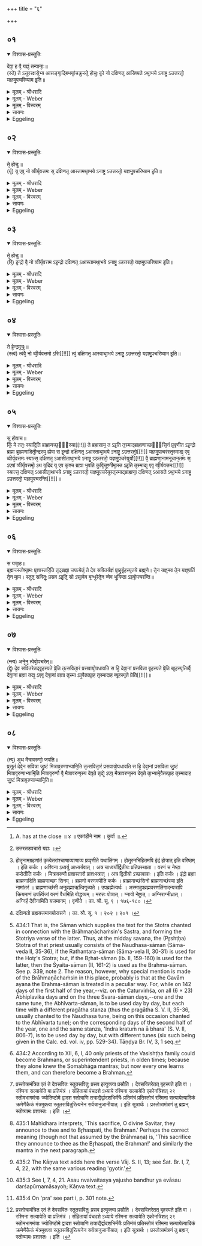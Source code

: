 +++
title = "६"

+++


## ०१


<details open><summary>विश्वास-प्रस्तुतिः</summary>

देवा᳘ ह वै᳘ यज्ञं᳘ तन्वानाः᳘॥  
(स्ते) ते ऽसुररक्षसे᳘भ्य आसङ्गा᳘द्बिभयां᳘चक्रुस्ते᳘ होचुः को᳘ नो दक्षिणत᳘ आसिष्यते ऽथा᳘भये ऽनाष्ट्र᳘ ऽउत्तरतो᳘ यज्ञमु᳘पचरिष्याम इ᳘ति॥
</details>

<details><summary>मूलम् - श्रीधरादि</summary>

देवा᳘ ह वै᳘ यज्ञं᳘ तन्वानाः᳘॥  
(स्ते) ते ऽसुररक्षसे᳘भ्य आसङ्गा᳘द्बिभयां᳘चक्रुस्ते᳘ होचुः को᳘ नो दक्षिणत᳘ आसिष्यते ऽथा᳘भये ऽनाष्ट्र᳘ ऽउत्तरतो᳘ यज्ञमु᳘पचरिष्याम इ᳘ति॥
</details>

<details><summary>मूलम् - Weber</summary>

देवा᳘ ह वै᳘ यज्ञं᳘ तन्वानाः॥  
ते ऽसुररक्षसे᳘भ्य आसङ्गा᳘द्बिभयां᳘ चक्रुस्ते᳘ होचुः को᳘ नो दक्षिणत᳘ आसिष्यते ऽथा᳘भये ऽनाष्ट्र᳘ उत्तरतो᳘ यज्ञमु᳘पचरिष्याम इॗति॥
</details>

<details><summary>मूलम् - विस्वरम्</summary>

**यज्ञोपचारः ।** 

देवा ह वै यज्ञं तन्वानास्ते ऽसुररक्षसेभ्य आसङ्गाद्विभयाञ्चक्रुः । ते होचुः- को नो दक्षिणत आसिष्यते, अथाभये ऽनाष्ट्रे ऽउत्तरतो यज्ञमुपचरिष्याम इति ॥ १ ॥ 
</details>

<details><summary>सायणः</summary>

**देवा ह वा** इति । ब्रह्मिष्ठो ब्रह्मा दक्षिणत आसीत स च प्रस्तोत्रा मन्त्रजपं जपित्वा ऽनुजानीयादित्येतावद्ब्रह्मत्वमत्रोच्यते तत्प्रसङ्गाच्च ब्राह्मणाच्छंसिनो वरणम् । मैत्रावरुणजपश्च । प्रसन्नप्रायाश्चैताश्चतस्रः कण्डिकाः ॥ १-४ ॥ 
</details>

<details><summary>Eggeling</summary>

1. Now once on a time the gods, while performing sacrifice, were afraid of an attack from the Asura-Rakshas. They said, 'Who of us shall sit on the south side; we will then enter upon the sacrifice on the north side in a place free from danger and injury.'
</details>


## ०२


<details open><summary>विश्वास-प्रस्तुतिः</summary>

ते᳘ होचुः॥  
(र्य᳘) य᳘ एव᳘ नो व्वीर्य᳘वत्तमः स᳘ दक्षिणत᳘ आस्तामथा᳘भये ऽनाष्ट्र᳘ ऽउत्तरतो᳘ यज्ञमु᳘पचरिष्याम इ᳘ति॥
</details>

<details><summary>मूलम् - श्रीधरादि</summary>

ते᳘ होचुः॥  
(र्य᳘) य᳘ एव᳘ नो व्वीर्य᳘वत्तमः स᳘ दक्षिणत᳘ आस्तामथा᳘भये ऽनाष्ट्र᳘ ऽउत्तरतो᳘ यज्ञमु᳘पचरिष्याम इ᳘ति॥
</details>

<details><summary>मूलम् - Weber</summary>

ते᳘ होचुः॥  
य᳘ एव᳘ नो वीर्य᳘वत्तमः स᳘ दक्षिणत᳘ आस्तामथा᳘भये ऽनाष्ट्र᳘ उत्तरतो᳘ यज्ञमु᳘पचरिष्याम इ᳘ति॥
</details>

<details><summary>मूलम् - विस्वरम्</summary>

ते होचुः- य एव नो वीर्यवत्तमः स दक्षिणत आस्ताम्, अथाभये ऽनाष्ट्र ऽउत्तरतो यज्ञमुपचरिष्याम इति ॥ २ ॥ 
</details>

<details><summary>सायणः</summary>

[व्याख्यानं प्रथमे]
</details>

<details><summary>Eggeling</summary>

2. They said, 'He who is the strongest of us, let him sit on the south side; we will then enter upon the sacrifice on the north side in a place free from danger and injury.'
</details>


## ०३


<details open><summary>विश्वास-प्रस्तुतिः</summary>

ते᳘ होचुः॥  
(रि᳘) इ᳘न्द्रो वै᳘ नो व्वीर्य᳘वत्तम ऽइ᳘न्द्रो दक्षिणत᳘ ऽआस्तामथा᳘भये ऽनाष्ट्र᳘ ऽउत्तरतो᳘ यज्ञमु᳘पचरिष्याम इ᳘ति॥
</details>

<details><summary>मूलम् - श्रीधरादि</summary>

ते᳘ होचुः॥  
(रि᳘) इ᳘न्द्रो वै᳘ नो व्वीर्य᳘वत्तम ऽइ᳘न्द्रो दक्षिणत᳘ ऽआस्तामथा᳘भये ऽनाष्ट्र᳘ ऽउत्तरतो᳘ यज्ञमु᳘पचरिष्याम इ᳘ति॥
</details>

<details><summary>मूलम् - Weber</summary>

ते᳘ होचुः॥  
इ᳘न्द्रो वै᳘ नो वीर्य᳘वत्तम इ᳘न्द्रो दक्षिणत᳘ आस्तामथा᳘भये ऽनाष्ट्र᳘ उत्तरतो᳘ यज्ञमु᳘पचरिष्याम इ᳘ति॥
</details>

<details><summary>मूलम् - विस्वरम्</summary>

ते होचुः- इन्द्रो वै नो वीर्यवत्तमः । इन्द्रो दक्षिणत आस्ताम्, अथाभये ऽनाष्ट्र ऽउत्तरतो यज्ञमुपचरिष्याम इति ॥ ३ ॥ 
</details>

<details><summary>सायणः</summary>

[व्याख्यानं प्रथमे]
</details>

<details><summary>Eggeling</summary>

3. They said, 'Verily, Indra is the strongest of us: let Indra sit on the south side; we will then enter upon the sacrifice on the north side in a place free from danger and injury.'
</details>


## ०४


<details open><summary>विश्वास-प्रस्तुतिः</summary>

ते हे᳘न्द्रमूचुः॥  
(स्त्वं) त्वंवै᳘ नो व्वी᳘र्यवत्तमो ऽसि[[!!]] त्वं᳘ दक्षिणत᳘ आस्वाथा᳘भये ऽनाष्ट्र᳘ ऽउत्तरतो᳘ यज्ञमु᳘पचरिष्याम इ᳘ति॥
</details>

<details><summary>मूलम् - श्रीधरादि</summary>

ते हे᳘न्द्रमूचुः॥  
(स्त्वं) त्वंवै᳘ नो व्वी᳘र्यवत्तमो ऽसि[[!!]] त्वं᳘ दक्षिणत᳘ आस्वाथा᳘भये ऽनाष्ट्र᳘ ऽउत्तरतो᳘ यज्ञमु᳘पचरिष्याम इ᳘ति॥
</details>

<details><summary>मूलम् - Weber</summary>

ते हे᳘न्द्रमूचुः॥  
त्वं वै᳘ नो वीर्य᳘वत्तमो ऽसि त्वं᳘ दक्षिणत᳘ आस्वाथा᳘भये नाष्ट्र᳘ उत्तरतो᳘ यज्ञमु᳘पचरिष्याम इ᳘ति [^wbr_1] ॥  

[^wbr_1]: A. has at the close ॥ ४ ॥ एकांडीने नाम । कुर्वा ॥.
</details>

<details><summary>मूलम् - विस्वरम्</summary>

ते हेन्द्रमूचुः- त्वं वै नो वीर्यवत्तमो ऽसि । त्वं दक्षिणत आस्व । अथाभये ऽनाष्ट्र ऽउत्तरतो यज्ञमुपचरिष्याम इति ॥ ४ ॥ 
</details>

<details><summary>सायणः</summary>

[व्याख्यानं प्रथमे]
</details>

<details><summary>Eggeling</summary>

4. They said to Indra, 'Verily, thou art the strongest of us: sit thou on the south side; we will then enter upon the sacrifice on the north side in a place free from danger and injury.'
</details>


## ०५


<details open><summary>विश्वास-प्रस्तुतिः</summary>

स᳘ होवाच॥  
किं᳘ मे ततः᳘ स्यादि᳘ति ब्राह्मणच्छ᳘ᳫँ᳘स्या[[!!]] ते ब्रह्मसाम᳘ त ऽइ᳘ति त᳘स्माद्ब्राह्मणाच्छᳫँ᳭सि᳘नं प्र᳘वृणीत ऽइ᳘न्द्रो ब्रह्मा ब्रा᳘ह्मणादिती᳘न्द्रस्य᳘ ह्येषा स इ᳘न्द्रो दक्षिणत᳘ ऽआस्ताथा᳘भये ऽनाष्ट्र᳘ ऽउत्तरतो᳘[[!!]] यज्ञमु᳘पाचरंस्त᳘स्माद्य᳘ एव᳘ व्वीर्य᳘वत्तमः स्यात्स᳘ दक्षिणत᳘ ऽआसीताथा᳘भये ऽनाष्ट्र᳘ ऽउत्तरतो᳘ यज्ञमु᳘पचरेयुर्यो[[!!]] वै᳘ ब्राह्मणा᳘नामनूचान᳘तमः स᳘ ऽएषां व्वीर्य᳘वत्तमो᳘ ऽथ य᳘दिदं य᳘ एव क᳘श्च ब्रह्मा भ᳘वति कुवि᳘त्तूष्णीमा᳘स्त ऽइ᳘ति त᳘स्माद्य᳘ एव᳘ व्वी᳘र्यवत्तमः[[!!]] स्यात्स᳘ दक्षिणत᳘ ऽआसीता᳘थाभये ऽनाष्ट्र᳘ ऽउत्तरतो᳘ यज्ञमु᳘पचरेयुस्त᳘स्माद्ब्राह्मणा᳘ दक्षिणत᳘ ऽआसते ऽथा᳘भये ऽनाष्ट्र᳘ ऽउत्तरतो᳘ यज्ञमुपचरन्ति[[!!]]॥
</details>

<details><summary>मूलम् - श्रीधरादि</summary>

स᳘ होवाच॥  
किं᳘ मे ततः᳘ स्यादि᳘ति ब्राह्मणच्छ᳘ᳫँ᳘स्या[[!!]] ते ब्रह्मसाम᳘ त ऽइ᳘ति त᳘स्माद्ब्राह्मणाच्छᳫँ᳭सि᳘नं प्र᳘वृणीत ऽइ᳘न्द्रो ब्रह्मा ब्रा᳘ह्मणादिती᳘न्द्रस्य᳘ ह्येषा स इ᳘न्द्रो दक्षिणत᳘ ऽआस्ताथा᳘भये ऽनाष्ट्र᳘ ऽउत्तरतो᳘[[!!]] यज्ञमु᳘पाचरंस्त᳘स्माद्य᳘ एव᳘ व्वीर्य᳘वत्तमः स्यात्स᳘ दक्षिणत᳘ ऽआसीताथा᳘भये ऽनाष्ट्र᳘ ऽउत्तरतो᳘ यज्ञमु᳘पचरेयुर्यो[[!!]] वै᳘ ब्राह्मणा᳘नामनूचान᳘तमः स᳘ ऽएषां व्वीर्य᳘वत्तमो᳘ ऽथ य᳘दिदं य᳘ एव क᳘श्च ब्रह्मा भ᳘वति कुवि᳘त्तूष्णीमा᳘स्त ऽइ᳘ति त᳘स्माद्य᳘ एव᳘ व्वी᳘र्यवत्तमः[[!!]] स्यात्स᳘ दक्षिणत᳘ ऽआसीता᳘थाभये ऽनाष्ट्र᳘ ऽउत्तरतो᳘ [^१_२४५] यज्ञमु᳘पचरेयुस्त᳘स्माद्ब्राह्मणा᳘ दक्षिणत᳘ ऽआसते ऽथा᳘भये ऽनाष्ट्र᳘ ऽउत्तरतो᳘ यज्ञमुपचरन्ति[[!!]]॥

[^१_२४५]: उत्तरतउपचारो यज्ञः । 
</details>

<details><summary>मूलम् - Weber</summary>

स᳘ होवाच॥  
कि᳘म् मे ततः᳘ स्यादि᳘ति ब्राह्मणाॗछंस्या ते ब्रह्मसाम᳘ त इ᳘ति त᳘स्माद्ब्राह्मणाछंसि᳘नम् प्र᳘वृणीत इ᳘न्द्रो ब्रह्मा ब्रा᳘ह्मणादिती᳘न्द्रस्यॗ ह्येषा स इ᳘न्द्रो दक्षिणत᳘ आस्ताथाभये᳘ नाष्ट्र᳘ उत्तरतो᳘ यज्ञमु᳘पाचरंस्त᳘स्माद्य᳘ एव᳘ वीर्य᳘वत्तमः स्यात्स᳘ दक्षिणत᳘ आसीताता᳘भये ऽनाष्ट्र᳘ उत्तरतो᳘ यज्ञमु᳘पचरेयु᳘र्यो वै᳘ ब्राह्मणा᳘नामनूचान᳘तमः स᳘ एषां वीर्य᳘वत्तमो᳘ ऽथ य᳘दिदं य᳘ एव क᳘श्च ब्रह्मा भ᳘वति कुवि᳘त्तूष्णीमा᳘स्त इ᳘ति त᳘स्माद्य᳘ एव᳘ वीर्य᳘वत्तमः स्यात्स᳘ दक्षिणत᳘ आसीता᳘थाभये ऽनाष्ट्र᳘ उत्तरतो᳘ यज्ञमु᳘पचरेयुस्त᳘स्माद्ब्राह्मणा᳘ दक्षिणत᳘ आसते ऽथा᳘भये ऽनाष्ट्र᳘ उत्तरतो᳘ यज्ञमु᳘पचरन्ति॥
</details>

<details><summary>मूलम् - विस्वरम्</summary>

स होवाच- किं मे ततः स्यादिति । ब्राह्मणाच्छंस्या ते ब्रह्मसाम त ऽइति । तस्माद्ब्राह्मणाच्छंसिनं प्रवृणीते । इन्द्रो ब्रह्मा ब्राह्मणादिति इन्द्रस्य ह्येषा । स इन्द्रो दक्षिणत आस्त, अथाभये ऽनाष्ट्र ऽउत्तरतो यज्ञमुपाचरन् । तस्माद्य एव वीर्यवत्तमः स्यात् स दक्षिणत आसीत । अथाभये ऽनाष्ट्र Sउत्तरतो यज्ञमुपचरेयुः । यो वै ब्राह्मणानामनूचानतमः स एषां वीर्यवत्तमः । अथ यदिदं य एव कश्च ब्रह्मा भवति- कुवित्तूष्णीमास्त ऽइति । तस्माद्य एव वीर्यवत्तमः स्यात् । स दक्षिणत आसीत अथाभये ऽनाष्ट्र ऽउत्तरतो यज्ञमुपचरेयुः । तस्माद्ब्राह्मणा दक्षिणत आसते, अथाभये ऽनाष्ट्र ऽउत्तरतो यज्ञमुपचरन्ति ॥ ५ ॥ 
</details>

<details><summary>सायणः</summary>

**स होवाचे**ति । इन्द्रो दक्षिणतः स्थाप्यमानो देवानुवाच 'किं' मम फलं 'ततः स्यादिति' देवास्तु तमिन्द्रमूचुर्ब्राह्मणाच्छंस्यानाम होत्रा [^१_२४४] प्रथमो ब्रह्मपुरुषः सो (?) ततः प्रत्यात्मिका यावत्किंचित्सा करिष्यति शस्त्रं वा आज्यं वा तत्सर्वं तव भविष्यतीत्यर्थः । न केवलं सा किं तर्हि 'ब्रह्मसाम' अपरं तव भविष्यति माध्यन्दिने सवने ब्रह्मणाच्छंसिनः शस्त्रं स्तोत्रं तद्ब्रह्मसाम तदपि तव एवं देवा ऊचुस्तस्मादवृत्वा ऽप्यध्वर्युर्ऋतुग्रहयाज्यर्थमन्यासु होत्रासु व्रियमाणासु इममपि ब्राह्मणाच्छंसिनं प्रवृतमेव स तवैव रूपं यत्ते वृणीते इन्द्रो ब्रह्मेत्यनेन मन्त्रेण इन्द्रस्य ह्येषा स्वभूता ब्राह्मणाच्छंस्या (दौवैव व दंत त्वादिति) ब्रह्मा इन्द्र इति सामानाधिकरण्ये क्रतुः । अत्र च ब्राह्मणाच्छंस्येति प्रकृते तस्माद्ब्राह्मणाच्छंसिनमिति प्रयोगाद् ब्राह्मणाच्छंस्येव ब्राह्मणाच्छंस्याशब्देनोच्यत इति अनुमन्त्रस्यार्थं दर्शयामः । 'इन्द्रो' देवराजः ब्रह्मास्तीति शेषः । कुत एतत् प्रवृणीत इति वचनाद्वरणं हि साम्ना कर्मणि प्रवर्तते । तत्वाध्येषणा या शिष्यस्यैव भवति स एव शेषः कथं पुनरिन्द्रो (?) साम्नादिष्वित्यत आह- ब्राह्मणात् कर्मणो हेतोः ब्रह्मा ऋत्विक् कतमः ब्राह्मणस्तस्माद्धेतोः ब्राह्मणमधितद्ब्रह्मत्वं कुर्वन्निन्द्रो ब्रह्मास्त्वित्यर्थः । द्वे च सतीन्द्रो ऽत्र व्रियमाणो ब्रह्मा न भवति कथं स ऋत्विक् (?) नैष दोषः । नैवानुऋत्विग्वरणेनायं मानुषः स्यात्प्रयोगादावेव वृतत्वात् । एवमपि ब्रह्मणो वरणं मन्त्रेण क्रियते न वा ब्राह्मणाच्छंसिनः नैष दोषः । ब्राह्मणाच्छंस्येवानुब्रह्मेति ब्रह्मपुरुषत्वात् । ततश्चायमर्थः । इन्द्रो ब्राह्मणाच्छंसि कर्म करोति । कथं पुनरवसीयते मन्त्रार्थ इति । पूर्वोत्तरेषु मन्त्रेष्वीदृशानामेवार्थानां दर्शनात् । अश्विनौ अध्वर्यूतौ आध्वर्यवाद्धेतोर्मित्रावरुणौ प्रशास्तारौ तौ (?) प्रशस्तौ कर्मणा एवमेव इन्द्रो ब्राह्मणाच्छंसीयादिति वक्तव्ये लक्षणया ऽयमर्थः सेत्स्यतीति तथोक्तं तथोत्तरेषु मरुतः पोतारः सन्तु पोत्रात्पवमानाद्ग्नावः स्त्रियो देवपत्न्यः । तद्वान्नेष्ट्रानयनात्पत्नीनां सो ऽग्निराग्नीध्रो ऽस्तु आग्नीध्रात्कर्मण इति । अथ कस्मादेवं न भवति य एष ब्रह्मा एष इन्द्रो ऽस्त्विति न तदेवं न ह्येवं सति वरणं कृतं स्यादपि च मित्रावरुणौ प्रशास्तारावित्येतन्न संभवति । न हि द्वौ प्रशास्तारौ मित्रावरुणात्मकौ स्यातां, तस्माद्यथोक्त एव मन्त्रार्थः । ननु ब्रह्मणः कर्म ब्रह्मत्वं स्याद्ब्रह्मत्वम् इति विशेषविधानात् । नैतदेवं मन्त्रान्तरवशात्तावदयं मन्त्रार्थो विशिष्टस्ततश्च (एतद्वसन) इन्द्रादिष्वपि ब्रह्मशब्दः पठितव्यः । (उच्यते इह तावद्धि तुल्यं तत्पुरुषस्य वा शंसनमुचितमयं नु होतारौ न तत्पुरुषः) तथापि ब्राह्मणात्कर्मणा होता शंसतीति ब्राह्मणाच्छंसी । पञ्चम्या अलुग्द्रष्टव्यः । ब्रह्मणा किल त्रिभिरपि देवकर्मकर्तव्यं तत्स एतैः पुरुषै कारयित्वा वैदिकं ब्राह्मणाच्छंसिना अग्नीधा यज्ञार्थमच्छावाक्पोत्रा सामादिकं ततश्च यस्माद्ब्रह्मणः कर्म कर्तव्यं तस्माच्छंसीति ब्राह्मणाच्छंसतीति एवमेव ब्रह्मत्वं स्यात्- "कृत्यल्युटो बहुलम्"- (पा. सू. ३ । ३ । ११३) । इति कर्तरि ण्यप्रत्ययः । 'इन्द्रो दक्षिणत आस्त' [^२_२४५]- "आस उपवेशने"- (धा. पा. अ. आ. ११) उपविष्टः । 'अथ यदिदम्' इति प्रसिद्धानुवादो निंदार्थे यदि वा लोके दृश्यते यः कश्चिदवीर्यवत्तमो ऽपि ब्रह्मा भवति तत्र किं प्रवृत्तिकारणं आह- 'कुवित्' बहुप्रायः 'तूष्णी' ब्रह्मा 'आस्ते' तूष्णीमिति न होत्र्युद्गातृवद्वाचानैव करोति (मन्यसे इति एवमध्वर्युवदतीव परिसतीत्यभिप्रायः ।) एवं ब्रह्मा प्रायस्तूष्णीमास्ते । (ततो ऽहमपि सव्यामि तूष्णीमासीति त्रायेति मन्यमानो) यः कश्चिदपि ब्रह्मा भवति । तत्र युक्तमवीर्यवत्त्वमेव अवीर्यत्वस्य गोपायितुमशक्यत्वात्तस्माद्वीर्यवत्तम एव ब्रह्मा स्यादिति वक्तव्ये ब्रह्मणो दक्षिणावस्थानमुपसंहरति । 'तस्माद्ब्राह्मण' इत्यन्ये ऽपि ब्राह्मणा अवृता एतामेव दिशमधितिष्ठेयुरिति दर्शयति ॥ ५ ॥ 

[^१_२४४]: होतॄनामग्रहणांतं कृत्वेतरांश्चाश्राव्याश्राव्य प्रव्वृणीते यथालिंगम् । होतुरनभिहितमपि इंद्रं होत्रात् इति वरिष्ठम् । इति कर्कः । अश्विना ऽध्वर्यू आध्यर्यवात् । अत्र चाध्वर्योर्द्वितीयः प्रतिप्रस्थाता । वरणं च नेष्टा करोतीति कर्कः । मित्रावरुणौ प्रशास्तारौ प्राशःस्त्रात् । अत्र द्वितीयो ऽच्छावाकः । इति कर्कः । इंद्रो ब्रह्मा ब्राह्मणादिति ब्राह्मणाच्छꣳ सिनम् । ब्रह्मणो वरणमपीति कर्कः । ब्राह्मणाच्छंसिनो ब्राह्मणाच्छंस्या इति नामांतरं । ब्राह्मणाच्छंसी अनुब्रह्माऋत्विगुच्यते । उपब्रह्मेत्यर्थः । अस्मादुपब्रह्मवरणलिंगादन्यत्रापि क्रियमाणं उपर्त्विजां वरणं वैधमिति बोद्धव्यम् । मरुतः पोत्रात् । ग्नावो नेष्ट्रात् । अग्निराग्नीध्रात् । अग्निर्ह दैवीनामिति यजमानम् । वृणीते । का. श्रौ. सू. ९ । १७६-१८० । 

[^२_२४५]: दक्षिणतो ब्रह्मयजमानयोरासने । का. श्रौ. सू. १ । २०२ । २०१ । 
</details>

<details><summary>Eggeling</summary>

5. He said, 'What will be my reward then?'--'The office of Brāhmaṇāchaṁsin shall be thine, the

 Brahmasāman [^egg_1006] shall be thine!'--Hence one elects the Brāhmaṇāchaṁsin with, 'Indra is the Brahman, by virtue of the Brahmaship!' for to Indra belongs this (office). Indra sat on the south side, and they entered upon the sacrifice on the north side in a place free from danger and injury. Therefore let him who is the strongest sit on the south side, and let them then enter upon the sacrifice on the north side in a place free from danger and injury. Now he, forsooth, who is the most learned of Brāhmans, is the strongest of them; and as now any one is (able to become) a (superintendent) Brahman [^egg_1007]--nay, does he not sit still?--therefore whosoever is the strongest

[^egg_1006]: 434:1 That is, the Sāman which supplies the text for the Stotra chanted in connection with the Brāhmaṇāchaṁsin's Sastra, and forming the Stotriya verse of the latter. Thus, at the midday savana, the (Pr̥shṭḥa) Stotra of that priest usually consists of the Naudhasa-sāman (Sāma-veda II, 35-36), if the Rathantara-sāman (Sāma-vela II, 30-31) is used for the Hotr̥'s Stotra; but, if the Br̥hat-sāman (ib. II, 159-160) is used for the latter, then the Śyaita-sāman (II, 161-2) is used as the Brahma-sāman. See p. 339, note 2. The reason, however, why special mention is made of the Brāhmaṇāchaṁsin in this place, probably is that at the Gavām ayana the Brahma-sāman is treated in a peculiar way. For, while on 142 days of the first half of the year,--viz. on the Caturviṁśa, on all (6 × 23) Ābhiplavika days and on the three Svara-sāman days,--one and the same tune, the Abhīvarta-sāman, is to be used day by day, but each time with a different pragātha stanza (thus the pragātha S. V. II, 35-36, usually chanted to the Naudhasa tune, being on this occasion chanted to the Abhīvarta tune); on the corresponding days of the second half of the year, one and the same stanza, 'Indra kratuṁ na ā bhara' (S. V. II, 806-7), is to be used day by day, but with different tunes (six such being given in the Calc. ed. vol. iv, pp. 529-34). Tāṇḍya Br. IV, 3, 1 seq.

[^egg_1007]: 434:2 According to XII, 6, I, 40 only priests of the Vasishṭḥa family could become Brahmans, or superintendent priests, in olden times; because they alone knew the Somabhāga mantras; but now every one learns them, and can therefore become a Brahman.

of them, let him sit on the south side, and let them then enter upon the sacrifice on the north side in a place free from danger and injury. Hence Brāhmans sit on the south side (of the vedi), and they enter upon the sacrifice on the north side in a place free from danger and injury.
</details>


## ०६


<details open><summary>विश्वास-प्रस्तुतिः</summary>

स यत्रा᳘ह॥  
ब्र᳘ह्मन्त्स्तोष्या᳘मः प्र᳘शास्तरि᳘ति त᳘द्ब्रह्मा᳘ जपत्येतं᳘ ते देव सवितर्यज्ञं प्रा᳘हुर्बृ᳘हस्प᳘तये ब्रह्म᳘णे। ते᳘न यज्ञ᳘मव ते᳘न यज्ञ᳘पतिं ते᳘न मा᳘म। स्तुत᳘ सवितुः᳘ प्रसव ऽइ᳘ति᳘ सो ऽसा᳘वेव ब᳘न्धुरेते᳘न न्वेव भू᳘यिष्ठा ऽइवो᳘पचरन्ति॥
</details>

<details><summary>मूलम् - श्रीधरादि</summary>

स यत्रा᳘ह॥  
ब्र᳘ह्मन्त्स्तोष्या᳘मः प्र᳘शास्तरि᳘ति त᳘द्ब्रह्मा᳘ जपत्येतं᳘ ते देव सवितर्यज्ञं प्रा᳘हुर्बृ᳘हस्प᳘तये ब्रह्म᳘णे। ते᳘न यज्ञ᳘मव ते᳘न यज्ञ᳘पतिं ते᳘न मा᳘म। स्तुत᳘ सवितुः᳘ प्रसव ऽइ᳘ति᳘ सो ऽसा᳘वेव ब᳘न्धुरेते᳘न न्वेव भू᳘यिष्ठा ऽइवो᳘पचरन्ति॥
</details>

<details><summary>मूलम् - Weber</summary>

स यत्रा᳘ह॥  
ब्र᳘ह्मन्त्स्तोष्या᳘मः प्र᳘शास्तरि᳘ति तद्ब्रह्मा᳘ जपत्येतं᳘ ते देव सवितर्यज्ञम् प्रा᳘हुर्बृ᳘हस्प᳘तये ब्रह्म᳘णे ते᳘न यज्ञ᳘मव ते᳘न यज्ञ᳘पतिं ते᳘न मा᳘मव स्तुत᳘ सवितुः᳘ प्रसव इ᳘तिॗ सो ऽसा᳘वेव ब᳘न्धुरेते᳘नॗ न्वेव भू᳘यिष्ठा इवो᳘पचरन्ति॥
</details>

<details><summary>मूलम् - विस्वरम्</summary>

स यत्राह- ब्रह्मन् स्तोष्यामः प्रशास्तरिति । तद् ब्रह्मा जपति । **"एतं ते देव सवितर्यज्ञं प्राहुः, बृहस्पतये ब्रह्मणे । तेन यज्ञमव, तेन यज्ञपतिम्, तेन मामव (वा. सं. २ । १२) । स्तुत सवितुः प्रसवे"** इति । सो ऽसावेव बन्धुः । एतेन न्वेव भूयिष्ठा- इवोपचरन्ति ॥ ६ ॥ 
</details>

<details><summary>सायणः</summary>

**स यत्राहे**ति । प्रसन्ना । बृहस्पते प्रसूतेति [^१_२४६] शेषः ॥ ६-८ ॥ 

[^१_२४६]: प्रस्तोत्रामंत्रित एतं ते देवसवितः स्तुतसवितुः प्रसव इत्युक्त्वा प्रसौति । देवसवितरेतत् बृहस्पते इति वा । रश्मिना सत्यायेति वा प्रतिमंत्रं । संहितायां पंचदशे ऽध्याये रश्मिना सत्यायेति एकोनत्रिंशत् २९ स्तोमभागमंत्राः ज्योतिष्टोमे द्वादश स्तोत्राणि तत्राद्यैर्द्वादशभिर्मंत्रैः प्रतिमंत्रं प्रतिस्तोत्रं रश्मिना सत्यायेत्यादिकं क्रमेणैकैकं मंत्रमुक्त्वा स्तुतसवितुरित्यनेन सर्वत्रानुजानीयात् । इति सूत्रार्थः । प्रस्तोत्रामंत्रणं तु ब्रह्मन् स्तोष्यामः प्रशास्तः । इति । 

इति श्रीहरिस्वामिनाः । कृतौ माध्यन्दिनीयशतपथब्राह्मणभाष्ये चतुर्थकाण्डे षष्ठे ऽध्याये षष्ठं ब्राह्मणम् ॥ (४-६-६) ॥ 
</details>

<details><summary>Eggeling</summary>

6. When (the Prastotr̥) says, 'Brahman, we will chant, O Praśāstar!' then the Brahman mutters (Vāj.. S. II, 12), 'This thy sacrifice, O divine Savitar, have they announced unto Br̥haspati (the lord of prayer), the Brahman [^egg_1008]: therefore speed the sacrifice, speed the lord of the sacrifice, speed me [^egg_1009]!--Praise ye at the impulse (prasava) of Savitr̥!' The significance is the same (as before) [^egg_1010]. With this (text) must probably enter upon (the chant).

[^egg_1008]: 435:1 Mahīdhara interprets, 'This sacrifice, O divine Savitar, they announce to thee and to Br̥haspati, the Brahman.' Perhaps the correct meaning (though not that assumed by the Brāhmaṇa) is, 'This sacrifice they announce to thee as the Br̥haspati, the Brahman!' and similarly the mantra in the next paragraph.

[^egg_1009]: 435:2 The Kāṇva text adds here the verse Vāj. S. II, 13; see Śat. Br. I, 7, 4, 22, with the same various reading 'gyotir.'

[^egg_1010]: 435:3 See I, 7, 4, 21. Asau nvaivaitasya yajusho bandhur ya evāsau darśapūrṇamāsayoḥ; Kāṇva text.
</details>


## ०७


<details open><summary>विश्वास-प्रस्तुतिः</summary>

(न्त्य) अने᳘न᳘ त्वेवो᳘पचरेत्॥  
(द्दे᳘) दे᳘व सवितरेतद्बृ᳘हस्पते प्रे᳘ति त᳘त्सविता᳘रं प्रसवायो᳘पधावति स हि᳘ देवा᳘नां प्रसविता बृ᳘हस्पते प्रे᳘ति ब्बृ᳘हस्प᳘तिर्व्वै᳘ देवा᳘नां ब्रह्मा तद्य᳘ ऽएव᳘ देवा᳘नां ब्रह्मा त᳘स्मा ऽए᳘वैतत्प्रा᳘ह त᳘स्मादाह ब्बृ᳘हस्प᳘ते प्रेति[[!!]]॥
</details>

<details><summary>मूलम् - श्रीधरादि</summary>

(न्त्य) अने᳘न᳘ त्वेवो᳘पचरेत्॥  
(द्दे᳘) दे᳘व सवितरेतद्बृ᳘हस्पते प्रे᳘ति त᳘त्सविता᳘रं प्रसवायो᳘पधावति स हि᳘ देवा᳘नां प्रसविता बृ᳘हस्पते प्रे᳘ति ब्बृ᳘हस्प᳘तिर्व्वै᳘ देवा᳘नां ब्रह्मा तद्य᳘ ऽएव᳘ देवा᳘नां ब्रह्मा त᳘स्मा ऽए᳘वैतत्प्रा᳘ह त᳘स्मादाह ब्बृ᳘हस्प᳘ते प्रेति[[!!]]॥
</details>

<details><summary>मूलम् - Weber</summary>

अने᳘नॗ त्वेवो᳘पचरेत्॥  
दे᳘व सवितरेतद्बृ᳘हस्पते प्रे᳘ति त᳘त्सविता᳘रम् प्रसवायो᳘पधावति स हि᳘ देवा᳘नाम् प्रसविता बृ᳘हस्पते प्रे᳘ति बृ᳘हस्प᳘तिर्वै देवा᳘नाम् ब्रह्मा तद्य᳘ एव᳘ देवा᳘नाम् ब्रह्मा त᳘स्मा एॗवैतत्प्रा᳘ह त᳘स्मादाह बृ᳘हस्पते प्रे᳘ति॥
</details>

<details><summary>मूलम् - विस्वरम्</summary>

अनेन त्वेवोपचरेत् । **"देव सवितरेतद्बृहस्पते प्र"**- इति । तत् सवितारं प्रसवायोपधावति । स हि देवानां प्रसविता । बृहस्पते प्रेति । बृहस्पतिर्वै देवानां ब्रह्मा । तद् य एव देवानां ब्रह्मा- तस्मा ऽएवैतत्प्राह- तस्मादाह- बृहस्पते प्रेति ॥ ७ ॥ 
</details>

<details><summary>सायणः</summary>

[व्याख्यानं षष्ठे]
</details>

<details><summary>Eggeling</summary>

7. But one may also enter upon it with, 'O divine Savitar; this, O Br̥haspati, forwards!' Therewith he hastes to Savitr̥ for his impulsion, for he is the impeller (prasavitr̥) of the gods; and 'O Br̥haspati, forwards!' he says, because Br̥haspati is the Brahman of the gods,--thus he announces it to him who is the Brahman of the gods: therefore he says, 'O Br̥haspati, forwards [^egg_1011]!'

[^egg_1011]: 435:4 On 'pra' see part i, p. 301 note.
</details>


## ०८


<details open><summary>विश्वास-प्रस्तुतिः</summary>

(त्य᳘) अ᳘थ मैत्रावरुणो᳘ जपति॥  
प्र᳘सूतं देवे᳘न सवित्रा जु᳘ष्टं मित्राव᳘रुणाभ्यामि᳘ति त᳘त्सविता᳘रं प्रसवायो᳘पधावति स हि᳘ देवा᳘नां प्रसविता जु᳘ष्टं मित्राव᳘रुणाभ्यामि᳘ति मित्राव᳘रुणौ वै᳘ मैत्रावरुण᳘स्य देव᳘ते त᳘द्ये᳘ ऽएव᳘ मैत्रावरुण᳘स्य देव᳘ते ता᳘भ्यामे᳘वैतत्प्रा᳘ह त᳘स्मादाह जु᳘ष्टं मित्राव᳘रुणाभ्यामि᳘ति॥
</details>

<details><summary>मूलम् - श्रीधरादि</summary>

(त्य᳘) अ᳘थ मैत्रावरुणो᳘ जपति॥  
प्र᳘सूतं देवे᳘न सवित्रा जु᳘ष्टं मित्राव᳘रुणाभ्यामि᳘ति त᳘त्सविता᳘रं प्रसवायो᳘पधावति स हि᳘ देवा᳘नां प्रसविता जु᳘ष्टं मित्राव᳘रुणाभ्यामि᳘ति मित्राव᳘रुणौ वै᳘ मैत्रावरुण᳘स्य देव᳘ते त᳘द्ये᳘ ऽएव᳘ मैत्रावरुण᳘स्य देव᳘ते ता᳘भ्यामे᳘वैतत्प्रा᳘ह त᳘स्मादाह जु᳘ष्टं मित्राव᳘रुणाभ्यामि᳘ति॥
</details>

<details><summary>मूलम् - Weber</summary>

अ᳘थ मैत्रावरुणो᳘ जपति॥  
प्र᳘सूतं देवे᳘न सवित्रा जु᳘ष्टम् मित्राव᳘रुणाभ्यामि᳘ति त᳘त्सविता᳘रम् प्रसवायो᳘पधावति स हि᳘ देवा᳘नाम् प्रसविता जु᳘ष्टम् मित्राव᳘रुणाभ्यामि᳘ति मित्राव᳘रुणौ वै᳘ मैत्रावरुण᳘स्य देव᳘ते तद्ये᳘ एव᳘ मैत्रावरुण᳘स्य देव᳘ते ता᳘भ्यामेॗवैतत्प्रा᳘ह त᳘स्मादाह जु᳘ष्टम् मित्राव᳘रुणाभ्यामि᳘ति॥
</details>

<details><summary>मूलम् - विस्वरम्</summary>

अथ मैत्रावरुणो जपति । **“प्रसूतंदेवेन सवित्रा जुष्टं मित्रावरुणाभ्याम्"** [^१_२४६]- इति । तत् सवितारं प्रसवायोपधावति । स हि देवानां प्रसविता । "जुष्टं मित्रावरुणाभ्याम्" इति । मित्रावरुणौ वै मैत्रावरुणस्य देवते । तद् ये ऽएव मैत्रावरुणस्य देवते- ताभ्यामेवैतत्प्राह- तस्मादाह- जुष्टं मित्रावरुणाभ्यामिति ॥ ८ ॥ 

[^१_२४६]: ॐ प्रसूतं देवेन सवित्राजुष्टम्मित्रावरुणाभ्यामिति मैत्रावरुणस्य जपो विहितः । अयमाश्वलायनीये शांखायनीयेच न दृश्यते । तथाप्यत्रासौ निष्कर्षः । मैत्रावरुणो वाजसनेयी चेत् तदा तेन आदौ “प्रसूतं देवेनेतिजप्त्वा अनंतरं आयुष्मत्यऋच इति प्रसवे इत्यंतमितिजपादि शांखायनीयमनुष्ठेयम् । का० श्रौ० सू० । १९-२१ । 
</details>

<details><summary>सायणः</summary>

[व्याख्यानं षष्ठे]
</details>

<details><summary>Eggeling</summary>

8. The Maitrāvaruṇa then mutters, 'Impelled

by the divine Savitr̥, acceptable to Mitra and Varuṇa!' Therewith he hastes to Savitr̥ for his impulsion, for he is the impeller of the gods; and 'acceptable to Mitra and Varuṇa' he says, because Mitra and Varuṇa are the deities of the Maitrāvaruṇa (Praśāstr̥),--thus he announces it to those who are the deities of the Maitrāvaruṇa: therefore he says, 'acceptable to Mitra and Varuṇa.'
</details>

